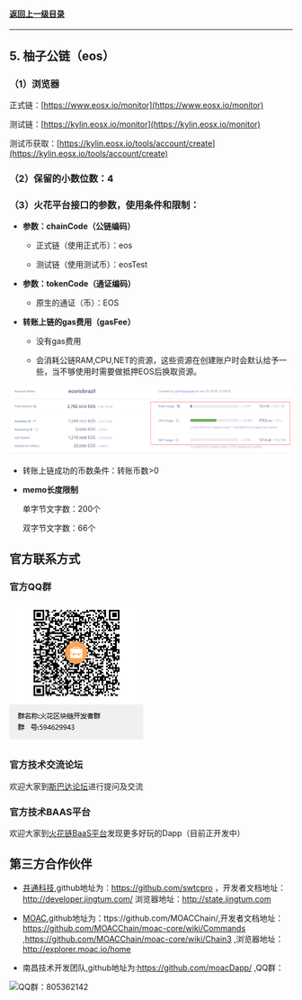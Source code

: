 #### <a href="./chapter10.md#top">返回上一级目录</a>      
---
## 5. 柚子公链（eos）


### **（1）浏览器**

正式链：[https://www.eosx.io/monitor](https://www.eosx.io/monitor)

测试链：[https://kylin.eosx.io/monitor](https://kylin.eosx.io/monitor)

测试币获取：[https://kylin.eosx.io/tools/account/create](https://kylin.eosx.io/tools/account/create)


### **（2）保留的小数位数**：4

### **（3）火花平台接口的参数，使用条件和限制**：

* **参数：chainCode（公链编码）**

	* 正式链（使用正式币）：eos

	* 测试链（使用测试币）：eosTest

* **参数：tokenCode（通证编码）**

	* 原生的通证（币）：EOS

	
* **转账上链的gas费用（gasFee）**

	* 没有gas费用
	
	* 会消耗公链RAM,CPU,NET的资源，这些资源在创建账户时会默认给予一些，当不够使用时需要做抵押EOS后换取资源。
	
![image](./pics/eoschain.png?raw=true)
	
* 转账上链成功的币数条件：转账币数>0

* **memo长度限制**

	单字节文字数：200个

	双字节文字数：66个







## 官方联系方式

### 官方QQ群

![QQ群：594629943](../sp.png)

### 官方技术交流论坛
  欢迎大家到<a href="http://sparkda.com/">斯巴达论坛</a>进行提问及交流 

### 官方技术BAAS平台
  欢迎大家到<a href="http://baas.sparkchain.cn/">火花链BaaS平台</a>发现更多好玩的Dapp（目前正开发中）


## 第三方合作伙伴

 - <a href="https://www.jingtum.com/">井通科技</a>,github地址为：https://github.com/swtcpro ，开发者文档地址：http://developer.jingtum.com/  浏览器地址：http://state.jingtum.com

 - <a href="http://www.moac.io/">MOAC</a>,github地址为：ttps://github.com/MOACChain/,开发者文档地址：https://github.com/MOACChain/moac-core/wiki/Commands ,https://github.com/MOACChain/moac-core/wiki/Chain3 ,浏览器地址：http://explorer.moac.io/home

 - 南昌技术开发团队,github地址为:https://github.com/moacDapp/ ,QQ群：

 ![QQ群：805362142](../nc.png)

